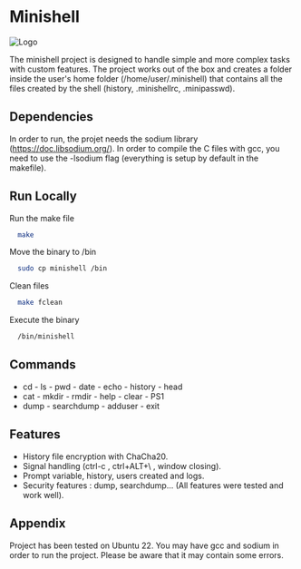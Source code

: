 # Minishell

![Logo](https://cdn.discordapp.com/attachments/742825059122413768/1097908758417514627/Capture_decran_du_2023-04-18_17-36-10.png)

The minishell project is designed to handle simple and more complex tasks with custom features. The project works out of the box and creates a folder inside the user's home folder (/home/user/.minishell) that contains all the files created by the shell (history, .minishellrc, .minipasswd).
## Dependencies

In order to run, the projet needs the sodium library (https://doc.libsodium.org/).
In order to compile the C files with gcc, you need to use the -lsodium flag (everything is setup by default in the makefile).
## Run Locally

Run the make file

```bash
  make
```

Move the binary to /bin

```bash
  sudo cp minishell /bin
```


Clean files

```bash
  make fclean
```

Execute the binary

```bash
  /bin/minishell
```
## Commands

- cd - ls - pwd - date - echo - history - head
- cat - mkdir - rmdir - help - clear - PS1
- dump - searchdump - adduser - exit
## Features
- History file encryption with ChaCha20.
- Signal handling (ctrl-c , ctrl+ALT+\ , window closing).
- Prompt variable, history, users created and logs.
- Security features : dump, searchdump...
(All features were tested and work well).

## Appendix

Project has been tested on Ubuntu 22. You may have gcc and sodium in order to run the project. Please be aware that it may contain some errors.

